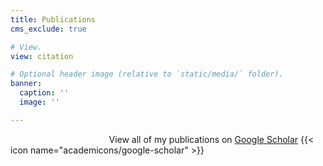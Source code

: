 ```yaml
---
title: Publications
cms_exclude: true

# View.
view: citation

# Optional header image (relative to `static/media/` folder).
banner:
  caption: ''
  image: ''

---
```

<!-- <div style='text-align: center !important; width: 100%; display: block;'> -->
<!-- <p style='text-align: center !important; margin: 0 auto; display: block; width: 100%;'> -->
<div style='display: flex; justify-content: center; width: 100%;'>
<div>&nbsp;&nbsp;&nbsp;&nbsp;&nbsp;&nbsp;&nbsp;&nbsp;&nbsp;&nbsp;&nbsp;&nbsp;&nbsp;&nbsp;&nbsp;&nbsp;&nbsp;&nbsp;&nbsp;&nbsp;&nbsp;&nbsp;&nbsp;&nbsp;&nbsp;&nbsp;&nbsp;&nbsp;&nbsp;&nbsp;&nbsp;&nbsp;&nbsp;&nbsp;&nbsp;&nbsp;&nbsp;&nbsp;&nbsp;&nbsp;View all of my publications on <a href='https://scholar.google.com/citations?user=RhThi8AAAAJ&hl=en' style='text-decoration: underline;'>Google Scholar</a> {{< icon name="academicons/google-scholar" >}}</div>

</div>
